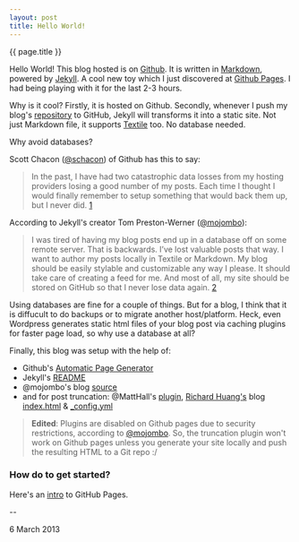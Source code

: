 ```yaml
---
layout: post
title: Hello World!
---
```


{{ page.title }}

Hello World! This blog hosted is on [Github](https://github.com/). It is written in [Markdown](http://daringfireball.net/projects/markdown/), powered by [Jekyll](http://github.com/mojombo/jekyll). A cool new toy which I just discovered at [Github Pages](http://pages.github.com/). I had being playing with it for the last 2-3 hours.

Why is it cool? Firstly, it is hosted on Github. Secondly, whenever I push my blog's [repository](https://github.com/jhkueh/jhkueh.github.com) to GitHub, Jekyll will transforms it into a static site. Not just Markdown file, it supports [Textile](http://en.wikipedia.org/wiki/Textile_(markup_language)) too. No database needed.

Why avoid databases?

Scott Chacon ([@schacon](https://github.com/schacon)) of Github has this to say:
>In the past, I have had two catastrophic data losses from my hosting providers losing a good number of my posts. Each time I thought I would finally remember to setup something that would back them up, but I never did. [1]


According to Jekyll's creator Tom Preston-Werner ([@mojombo](https://github.com/mojombo)):
>I was tired of having my blog posts end up in a database off on some remote server. That is backwards. I’ve lost valuable posts that way. I want to author my posts locally in Textile or Markdown. My blog should be easily stylable and customizable any way I please. It should take care of creating a feed for me. And most of all, my site should be stored on GitHub so that I never lose data again. [2]

Using databases are fine for a couple of things. But for a blog, I think that it is diffucult to do backups or to migrate another host/platform. Heck, even Wordpress generates static html files of your blog post via caching plugins for faster page load, so why use a database at all?

Finally, this blog was setup with the help of:

* Github's [Automatic Page Generator](https://help.github.com/articles/creating-pages-with-the-automatic-generator)
* Jekyll's [README](https://github.com/mojombo/jekyll/blob/master/README.textile)
* @mojombo's blog [source](https://github.com/mojombo/mojombo.github.com) 
* and for post truncation: @MattHall's [plugin](https://github.com/MattHall/truncatehtml), [Richard Huang's](http://huangzhimin.com/) blog [index.html](https://github.com/flyerhzm/flyerhzm.github.com/blob/master/index.html) &amp; [_config.yml](https://github.com/flyerhzm/flyerhzm.github.com/blob/master/_config.yml)

> __Edited__: Plugins are disabled on Github pages due to security restrictions, according to [@mojombo](https://github.com/mojombo/jekyll/issues/325#issuecomment-1135567). So, the truncation plugin won't work on Github pages unless you generate your site locally and push the resulting HTML to a Git repo :/

### How do to get started? ###

Here's an [intro](https://github.com/blog/272-github-pages) to GitHub Pages.

--
<p class="meta">6 March 2013</p>

  [1]: http://schacon.github.com/2009/02/11/moved-to-github-pages.html
  [2]: https://github.com/mojombo/mojombo.github.com/blob/master/README.textile